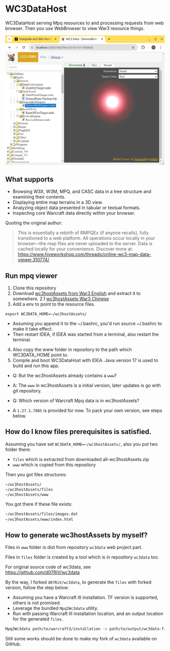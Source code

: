 # WC3DataHost
WC3DataHost serving Mpq resources to and processing requests from web browser.
Then you use WebBrowser to view War3 resource things.

![preview](./ss/preview.png)

## What supports
- Browsing W3X, W3M, MPQ, and CASC data in a tree structure and examining their contents.
- Displaying entire map terrains in a 3D view.
- Analyzing object data presented in tabular or textual formats.
- Inspecting core Warcraft data directly within your browser.

Quoting the original author:
> This is essentially a rebirth of RMPQEx (if anyone recalls), fully transitioned to a web platform.
All operations occur locally in your browser—the map files are never uploaded to the server. Data is cached locally for your convenience.
Discover more at: <https://www.hiveworkshop.com/threads/online-wc3-map-data-viewer.310774/>


## Run mpq viewer
1. Clone this repository
2. Download [wc3hostAssets from War3 English](https://drive.google.com/file/d/1zkgzlJoIZUrUzQKnL-t5CCZkLw4ofGgw/view?usp=sharing) and extract it to somewhere.
2.1 [wc3hostAssets War3 Chinese](https://drive.google.com/file/d/1cusUHkkwODopV39KQw9x6wyPbWBKULyz/view?usp=drive_link)
3. Add a env to point to the resource files.
```
export WC3DATA_HOME=~/wc3hostAssets/
```
- Assuming you append it to the ~/.bashrc, you'd run source ~/.bashrc to make it take effect.
- Then restart IDEA, if IDEA was started from a terminal, also restart the terminal.
4. Also copy the www folder in repository to the path which WC3DATA_HOME point to.
5. Compile and boot WC3DataHost with IDEA. Java version 17 is used to build and run this app.

- Q: But the wc3hostAssets already contains a `www`?
- A: The `www` in wc3hostAssets is a initial version, later updates is go with git repository.

- Q: Which version of Warcraft Mpq data is in wc3hostAssets?
 - A `1.27.1.7085` is provided for now. To pack your own version, see steps below.




## How do I know files prerequisites is satisfied.
Assuming you have set `WC3DATA_HOME=~/wc3hostAssets/`,
also you put two folder there:
- `files` which is extracted from downloaded all-wc3hostAssets.zip
- `www` which is copied from this repository

Then you got files structures:
```
~/wc3hostAssets/
~/wc3hostAssets/files
~/wc3hostAssets/www
```

You got there if these file exists:
```dtd
~/wc3hostAssets/files/images.dat
~/wc3hostAssets/www/index.html
```


## How to generate wc3hostAssets by myself?

Files in `www` folder is dist from repository `wc3data` web project part.

Files in `files` folder is created by a tool which is in repository `wc3data` too.

For original source code of wc3data, see https://github.com/d07RiV/wc3data

By the way, I forked `d07RiV/wc3data`, to generate the `files` with forked version, follow the step below:
   - Assuming you have a Warcraft III installation. TF version is supported, others is not promised.
   - Leverage the bundled `Mpq2Wc3data` utility.
   - Run with passing Warcraft III installation location, and an output location for the generated `files`.
   ```sh
   Mpq2Wc3data path/to/warcraft3/installation -o path/to/output/wc3data-files
   ```
Still some works should be done to make my fork of `wc3data` available on GitHub. 
